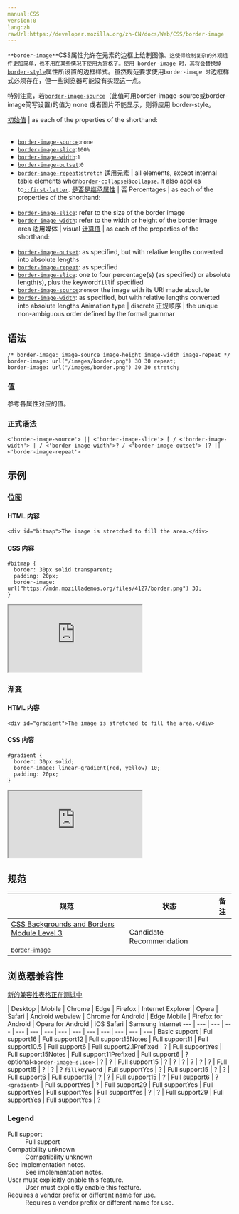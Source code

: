 ```yaml
---
manual:CSS
version:0
lang:zh
rawUrl:https://developer.mozilla.org/zh-CN/docs/Web/CSS/border-image
---
```






`**border-image**`CSS属性允许在元素的边框上绘制图像`。这使得绘制复杂的外观组件更加简单，也不用在某些情况下使用九宫格了。使用 border-image 时，其将会替换掉`[`border-style`](%27859 "border-style 是一个 CSS 简写属性，用来设定元素所有边框的样式。")属性所设置的边框样式。虽然规范要求使用`border-image 时`边框样式必须存在，但一些浏览器可能没有实现这一点。



特别注意，若[`border-image-source`](%27839 "The border-image-source CSS property defines the <image> to use instead of the style of the border. If this property is set to none, the style defined by border-style is used instead.")（此值可用border-image-source或border-image简写设置)的值为 none 或者图片不能显示，则将应用 border-style。


[初始值](%28302 "") | as each of the properties of the shorthand:<br></br>
* [`border-image-source`](%27839 "The border-image-source CSS property defines the <image> to use instead of the style of the border. If this property is set to none, the style defined by border-style is used instead."):`none`
* [`border-image-slice`](%27838 "通过border-image-source 引用边框图片后，border-image-slice属性会将图片分割为9个区域：四个角，四边以及中心区域。这个将会通过指定的四个内向距离来实现。"):`100%`
* [`border-image-width`](%27840 "border-image-width 定义图像边框宽度。假如border-image-width大于已指定的border-width，那么它将向内部(padding/content)扩展."):`1`
* [`border-image-outset`](%27836 "border-image-outset属性定义边框图像可超出边框盒的大小。"):`0`
* [`border-image-repeat`](%27837 "border-image-repeat 定义图片如何填充边框。或为单个值，设置所有的边框；或为两个值，分别设置水平与垂直的边框。"):`stretch` 
适用元素 | all elements, except internal table elements when[`border-collapse`](%27833 "border-collapse CSS 属性是用来决定表格的边框是分开的还是合并的。在分隔模式下，相邻的单元格都拥有独立的边框。在合并模式下，相邻单元格共享边框。")is`collapse`. It also applies to[`::first-letter`](%27929 "CSS 伪元素 ::first-letter会选中某 block-level element（块级元素）第一行的第一个字母，并且文字所处的行之前没有其他内容（如图片和内联的表格） 。"). 
[是否是继承属性](%28299 "") | 否 
Percentages | as each of the properties of the shorthand:<br></br>
* [`border-image-slice`](%27838 "通过border-image-source 引用边框图片后，border-image-slice属性会将图片分割为9个区域：四个角，四边以及中心区域。这个将会通过指定的四个内向距离来实现。"): refer to the size of the border image
* [`border-image-width`](%27840 "border-image-width 定义图像边框宽度。假如border-image-width大于已指定的border-width，那么它将向内部(padding/content)扩展."): refer to the width or height of the border image area 
适用媒体 | visual 
[计算值](%28304 "") | as each of the properties of the shorthand:<br></br>
* [`border-image-outset`](%27836 "border-image-outset属性定义边框图像可超出边框盒的大小。"): as specified, but with relative lengths converted into absolute lengths
* [`border-image-repeat`](%27837 "border-image-repeat 定义图片如何填充边框。或为单个值，设置所有的边框；或为两个值，分别设置水平与垂直的边框。"): as specified
* [`border-image-slice`](%27838 "通过border-image-source 引用边框图片后，border-image-slice属性会将图片分割为9个区域：四个角，四边以及中心区域。这个将会通过指定的四个内向距离来实现。"): one to four percentage(s) (as specified) or absolute length(s), plus the keyword`fill`if specified
* [`border-image-source`](%27839 "The border-image-source CSS property defines the <image> to use instead of the style of the border. If this property is set to none, the style defined by border-style is used instead."):`none`or the image with its URI made absolute
* [`border-image-width`](%27840 "border-image-width 定义图像边框宽度。假如border-image-width大于已指定的border-width，那么它将向内部(padding/content)扩展."): as specified, but with relative lengths converted into absolute lengths 
Animation type | discrete 
正规顺序 | the unique non-ambiguous order defined by the formal grammar 


## 语法<a name="语法"></a>

```
/* border-image: image-source image-height image-width image-repeat */
border-image: url("/images/border.png") 30 30 repeat;
border-image: url("/images/border.png") 30 30 stretch;
```

### 值<a name="值"></a>


参考各属性对应的值。


### 正式语法<a name="正式语法"></a>

```
<'border-image-source'> || <'border-image-slice'> [ / <'border-image-width'> | / <'border-image-width'>? / <'border-image-outset'> ]? || <'border-image-repeat'>
```

## 示例<a name="示例"></a>

### 位图<a name="位图"></a>

#### HTML 内容<a name="HTML_内容"></a>

```
<div id="bitmap">The image is stretched to fill the area.</div>
```

#### CSS 内容<a name="CSS_内容"></a>

```
#bitmap { 
  border: 30px solid transparent;
  padding: 20px;
  border-image: url("https://mdn.mozillademos.org/files/4127/border.png") 30;
}
```


<iframe src='https://mdn.mozillademos.org/zh-CN/docs/Web/CSS/border-image$samples/位图?revision=1387908' width='null' height='null'></iframe>



### 渐变<a name="渐变"></a>

#### HTML 内容<a name="HTML_内容_2"></a>

```
<div id="gradient">The image is stretched to fill the area.</div>
```

#### CSS 内容<a name="CSS_内容_2"></a>

```
#gradient { 
  border: 30px solid;
  border-image: linear-gradient(red, yellow) 10;
  padding: 20px;
}
```


<iframe src='https://mdn.mozillademos.org/zh-CN/docs/Web/CSS/border-image$samples/渐变?revision=1387908' width='null' height='null'></iframe>



## 规范<a name="规范"></a>

规范 | 状态 | 备注 
 ---  |  ---  |  ---  | 
[CSS Backgrounds and Borders Module Level 3<br></br><small>border-image</small>](%28962 "") | Candidate Recommendation |  


## 浏览器兼容性<a name="浏览器兼容性"></a>
[新的兼容性表格正在测试中<i></i>](%3360 "")

 | <abbr>Desktop<i></i></abbr> | <abbr>Mobile<i></i></abbr> 
 | <abbr>Chrome<i></i></abbr> | <abbr>Edge<i></i></abbr> | <abbr>Firefox<i></i></abbr> | <abbr>Internet Explorer<i></i></abbr> | <abbr>Opera<i></i></abbr> | <abbr>Safari<i></i></abbr> | <abbr>Android webview<i></i></abbr> | <abbr>Chrome for Android<i></i></abbr> | <abbr>Edge Mobile<i></i></abbr> | <abbr>Firefox for Android<i></i></abbr> | <abbr>Opera for Android<i></i></abbr> | <abbr>iOS Safari<i></i></abbr> | <abbr>Samsung Internet<i></i></abbr> 
 ---  |  ---  |  ---  |  ---  |  ---  |  ---  |  ---  |  ---  |  ---  |  ---  |  ---  |  ---  |  ---  |  ---  | 
Basic support | <abbr>Full support</abbr>16 | <abbr>Full support</abbr>12 | <abbr>Full support</abbr>15<abbr>Notes<i></i></abbr> | <abbr>Full support</abbr>11 | <abbr>Full support</abbr>10.5 | <abbr>Full support</abbr>6 | <abbr>Full support</abbr>2.1<abbr>Prefixed<i></i></abbr> | <abbr>?</abbr> | <abbr>Full support</abbr>Yes | <abbr>Full support</abbr>15<abbr>Notes<i></i></abbr> | <abbr>Full support</abbr>11<abbr>Prefixed<i></i></abbr> | <abbr>Full support</abbr>6 | <abbr>?</abbr> 
optional`<border-image-slice>` | <abbr>?</abbr> | <abbr>?</abbr> | <abbr>Full support</abbr>15 | <abbr>?</abbr> | <abbr>?</abbr> | <abbr>?</abbr> | <abbr>?</abbr> | <abbr>?</abbr> | <abbr>?</abbr> | <abbr>Full support</abbr>15 | <abbr>?</abbr> | <abbr>?</abbr> | <abbr>?</abbr> 
`fill`keyword | <abbr>Full support</abbr>Yes | <abbr>?</abbr> | <abbr>Full support</abbr>15 | <abbr>?</abbr> | <abbr>?</abbr> | <abbr>Full support</abbr>6 | <abbr>Full support</abbr>18 | <abbr>?</abbr> | <abbr>?</abbr> | <abbr>Full support</abbr>15 | <abbr>?</abbr> | <abbr>Full support</abbr>6 | <abbr>?</abbr> 
`<gradient>` | <abbr>Full support</abbr>Yes | <abbr>?</abbr> | <abbr>Full support</abbr>29 | <abbr>Full support</abbr>Yes | <abbr>Full support</abbr>Yes | <abbr>Full support</abbr>Yes | <abbr>Full support</abbr>Yes | <abbr>?</abbr> | <abbr>?</abbr> | <abbr>Full support</abbr>29 | <abbr>Full support</abbr>Yes | <abbr>Full support</abbr>Yes | <abbr>?</abbr> 


### Legend<a name="Legend"></a>
<dl><dt id=''><abbr>Full support</abbr></dt><dd>Full support</dd><dt id=''><abbr>Compatibility unknown</abbr></dt><dd>Compatibility unknown</dd><dt id=''><abbr>See implementation notes.<i></i></abbr></dt><dd>See implementation notes.</dd><dt id=''><abbr>User must explicitly enable this feature.<i></i></abbr></dt><dd>User must explicitly enable this feature.</dd><dt id=''><abbr>Requires a vendor prefix or different name for use.<i></i></abbr></dt><dd>Requires a vendor prefix or different name for use.</dd></dl>




